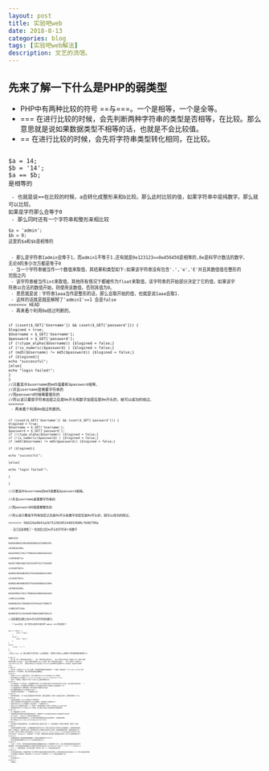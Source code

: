 ```yaml
---
layout: post
title: 实验吧web
date: 2018-8-13
categories: blog
tags: [实验吧web解法]
description: 文艺的流氓。
---
```

## 先来了解一下什么是PHP的弱类型 ##
 - PHP中有两种比较的符号 ==与===。一个是相等，一个是全等。
 - === 在进行比较的时候，会先判断两种字符串的类型是否相等，在比较。那么意思就是说如果数据类型不相等的话，也就是不会比较值。
 - == 在进行比较的时候，会先将字符串类型转化相同，在比较。   
<code>
$a = 14;
$b = '14';
$a == $b;
是相等的
<code />
 - 也就是说==在比较的时候，a会转化成整形来和b比较。那么此时比较的值，如果字符串中是纯数字。那么就可以比较。<br />如果是字符那么会等于0
 - 那么同时还有一个字符串和整形来相比较   
<code>
$a = 'admin';
$b = 0;
这里的$a和$b是相等的  
<br />
 - 那么是字符串1admin会等于1，而admin1不等于1.还有就是0e123123==0e456456是相等的,0e是科学计数法的数字，<br />无论0的多少次方都是等于0
 - 当一个字符串被当作一个数值来取值，其结果和类型如下:如果该字符串没有包含'.','e','E'并且其数值值在整形的<br />范围之内
 - 该字符串被当作int来取值，其他所有情况下都被作为float来取值，该字符串的开始部分决定了它的值，如果该字<br />符串以合法的数值开始，则使用该数值，否则其值为0。
 - 意思就是说：字符串1aaa当作是整形的话，那么会取开始的值，也就是说1aaa会取1.
 - 这样的话就是就是解释了'admin1'==1 会是false	   
<<<<<<< HEAD
 - 再来看个利用0e绕过判断的。<br />
<code>   
if (isset($_GET['Username']) && isset($_GET['password'])) {   
$logined = true;   
$Username = $_GET['Username'];   
$password = $_GET['password'];   
if (!ctype_alpha($Username)) {$logined = false;}   
if (!is_numeric($password) ) {$logined = false;}   
if (md5($Username) != md5($password)) {$logined = false;}   
if ($logined){   
echo "successful";     
}else{   
echo "login failed!";   
}   
}   
//只要其中$username的md5值要和$password相等。   
//并且username是需要字符串的   
//而password时候需要整形的   
//所以说只要是字符串加密之后是0e开头和数字加密后是0e开头的，就可以成功的绕过。   
=======
 - 再来看个利用0e绕过判断的。
<code><br />
if (isset($_GET['Username']) && isset($_GET['password'])) {
$logined = true;
$Username = $_GET['Username'];
$password = $_GET['password'];
if (!ctype_alpha($Username)) {$logined = false;}
if (!is_numeric($password) ) {$logined = false;}
if (md5($Username) != md5($password)) {$logined = false;}<br />
if ($logined){<br />
echo "successful";<br />   
}else{<br />
echo "login failed!";<br />
}<br />
}<br />
//只要其中$username的md5值要和$password相等。<br />
//并且username是需要字符串的<br />
//而password时候需要整形的<br />
//所以说只要是字符串加密之后是0e开头和数字加密后是0e开头的，就可以成功的绕过。<br />
>>>>>>> 50d226a9641a2b75128205244032600cfb96799a
<code />
 - 自己还是收集了一些加密过后0e开头的字符串个和数字<br />
<code>   
QNKCDZO<br />
0e830400451993494058024219903391<br />
s878926199a   <br />
0e545993274517709034328855841020 <br />  
s155964671a   <br />
0e342768416822451524974117254469<br />   
s214587387a   <br />
0e848240448830537924465865611904   <br />
s214587387a   <br />
0e848240448830537924465865611904   <br />
s878926199a   <br />
0e545993274517709034328855841020   <br />
s1091221200a   <br />
0e940624217856561557816327384675   <br />
s1885207154a   <br />
0e509367213418206700842008763514   <br />
//这些都是加密之后0e开头的字符串和数字。
<code />
 - **Josn绕过，这个的绕过其实也是利用'admin'=0,的弱类型**<br />
<code>   
<?php   
if (isset($_POST['message'])) {   
    $message = json_decode($_POST['message']);   
    $key ="*********";   
    if ($message->key == $key) {   
        echo "flag";   
    }   
    else {   
        echo "fail";   
    }   
}   
else{   
     echo "~~~~";   
}   
?>   
//传入{"key":0} 那么就是可以绕过的。key的值是0  这里传入的是Json的格式,然后通过解码就是成了0
<code />
# Web1 #
 * 第一题，第一个要求就是不能出现./   第二个要求就是不能出现\\   第三个要求对字符进行了限制大小写。第四个要求<br />就是不能再Url中出现//  第五个要求就是要以web1.php结尾 第六个要求就是不能出p.   第七个要求url不能和/sh<br />iyan/web1.php一样。  所有此时的payload应该是 web1.php.因为要求必须是要web1.php结尾。然后就可以拿到<br />flag
# Web2 #
 * 第二题，当中存在extract这个函数，作用就是把数组中的键变成了一个变量。还有就是一个file_get_contents是<br />把文件读入一个字符串中，那么这样的话就是变量覆盖。
# Wbe3 #
 * 这里unserialize是反序列化，而且下面是对比了username和password的值，
 * 那么就是payload就是 a:2:{s:8:"username";i:0;s:8:"password";i:0;}
 * 也是一个弱类型，就是说int和str比较。和上面的原理差不多。
# Web4 #
 * web4题就是一个正则匹配，只能是数字和字母，传入的值必须是大于9999999长度小于8位。并且匹配当中有没有* - *
 * 那么这样的话，可以使用科学计数法来。9e7就是99999999.就是说e7后面是跟了7个0.
 * ereg函数存在Null截断漏洞。就可以使用%00截断正则匹配
 * 那么最够构造的payload就是9e7%00*-*
 * 这道题目也就是考察了，一个00截断的方法。
# Web5 #
 * 我的思路就是，strcmp是当变量类型不同的时候，虽然会是报错，但是flag还是会出来。主要是考察的strcmp
# Web6 #
 * 这道题目就是$_session没有定义引发的绕过
 * 还有一种就是用火狐浏览器中的cookie删除掉，然后再传入空值就可以了
 * 把其中的phpsession删除掉。然后再传入一个空值就可以了。
 * 因为session是随机生成的，上一次和下一次的是肯定不一样的。所以把session定义为空
 * 原理就是判断session的password的值，那么是可以把这个赋值过程中的值删除的。
# Web7 #
 * 这一道题目是sha1比较
 * 这道的题目其实和Md5的那道题目差不多，只要找两个sha1加密过后是0e开头的值就可以绕过的
 * aaroZmOk   aaK1STfY 加密过后就是0e开头
 * 第二种方法就是使用数组绕过，sha1是不能加密数组的然后会返回错误，也是返回的是0.
 * 第二种的payload name[]=12312&password[]=3232
# Web8 #
 * 加密的那么我就是逆算出来，可以看到的时候上面显示反转一下，然后再通过for循环出来的值，再进行了加密
# Web9 #
 * 这题的环境是要手动改的，比如数据库账号密码什么的。改完之后我们才不多就可以开始做题了。这题非常的基础，<br />就是一个普通注入，通过审计发现，我们提交的user要和md5过的pass相同，本来是很难实现的，但是这里存在sql<br />注入漏洞，我们可以构思sql语句来绕过。payload: user=-1’ union select “c4ca4238a0b923820dcc509<br />a6f75849b” %23&pass=1，这里还有一个小问题，就是如果我们是在输入框里面提交的话，那么%23就要变成#号了。
# Web10 #
 * 这道题就是传入来的值是能够被解码一次然后还能够等于hackerDJ
 * 那么意思就是说要把hackerDJ URL转码两次就可以了。
# Web11 #
 * 分析了一下代码，代码的意思就是说要查询出数据库中的user字段要等于admin，那么我的思路就是把后面密码字<br />段注释掉。而SQL查询语句就是把User的那么的括号给闭合掉。payload=user=admin') and 1 = 1 %23pass=1
 * and 1 = 1返回的是真，所以说会返回一条记录。用or 1= 1就会返回多条记录
# Web12 #
 * 代码的意思就是说，前面是判断了用了那种方法获取到的客户端的IP地址。如果没有的话会把IP给成0.0.0.0 那么就是没有地址
 * 可以使用burp来抓包，把其中的X-forwarded-For修改为1.1.1.1 然后就会输出flag.
# Web13 #
 * 并没有Web13.......
# Web14 #
 - 待更新。。
